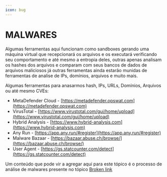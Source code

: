 ```yaml
---
icon: bug
---
```


# MALWARES

Algumas ferramentas aqui funcionam como sandboxes gerando uma máquina virtual que recepcionará os arquivos e os executará verificando seu comportamento e até mesmo a entropia deles, outras apenas analisam os hashes dos arquivos e comparam com seus bancos de dados de arquivos maliciosos já outras ferramentas ainda estarão munidas de ferramentas de analise de IPs, domínios, arquivos e muito mais.

Algumas ferramentas para anasarmos hash, IPs, URLs, Domínios, Arquivos ou até mesmo CVEs:

* MetaDefender Cloud - [https://metadefender.opswat.com](https://metadefender.opswat.com)
* VirusTotal - [https://www.virustotal.com/gui/home/upload](https://www.virustotal.com/gui/home/upload)
* Hybrid Analysis - [https://www.hybrid-analysis.com](https://www.hybrid-analysis.com)
* Any Run - [https://app.any.run/#register](https://app.any.run/#register)
* Malware Bazaar - [https://bazaar.abuse.ch/browse/](https://bazaar.abuse.ch/browse/)
* User Agent - [https://gs.statcounter.com/detect](https://gs.statcounter.com/detect)



Um conteúdo que pode vir a agregar aqui para este tópico é o processo de análise de malwares presente no tópico [Broken link](broken-reference "mention")
